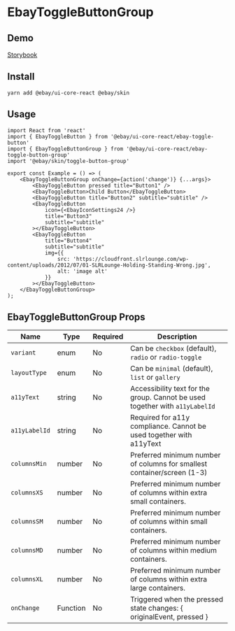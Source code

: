 # EbayToggleButtonGroup

## Demo

[Storybook](https://opensource.ebay.com/ebayui-core-react/main/?path=/story/buttons-ebay-toggle-button-group--docs)

## Install

```
yarn add @ebay/ui-core-react @ebay/skin
```

## Usage

```
import React from 'react'
import { EbayToggleButton } from '@ebay/ui-core-react/ebay-toggle-button'
import { EbayToggleButtonGroup } from '@ebay/ui-core-react/ebay-toggle-button-group'
import '@ebay/skin/toggle-button-group'

export const Example = () => (
    <EbayToggleButtonGroup onChange={action('change')} {...args}>
        <EbayToggleButton pressed title="Button1" />
        <EbayToggleButton>Child Button</EbayToggleButton>
        <EbayToggleButton title="Button2" subtitle="subtitle" />
        <EbayToggleButton
            icon={<EbayIconSettings24 />}
            title="Button3"
            subtitle="subtitle"
        ></EbayToggleButton>
        <EbayToggleButton
            title="Button4"
            subtitle="subtitle"
            img={{
                src: 'https://cloudfront.slrlounge.com/wp-content/uploads/2012/07/01-SLRLounge-Holding-Standing-Wrong.jpg',
                alt: 'image alt'
            }}
        ></EbayToggleButton>
    </EbayToggleButtonGroup>
);
```

## EbayToggleButtonGroup Props

| Name          | Type     | Required | Description                                                                  |
| ------------- | -------- | -------- | ---------------------------------------------------------------------------- |
| `variant`     | enum     | No       | Can be `checkbox` (default), `radio` or `radio-toggle`                       |
| `layoutType`  | enum     | No       | Can be `minimal` (default), `list` or `gallery`                              |
| `a11yText`    | string   | No       | Accessibility text for the group. Cannot be used together with `a11yLabelId` |
| `a11yLabelId` | string   | No       | Required for a11y compliance. Cannot be used together with a11yText          |
| `columnsMin`  | number   | No       | Preferred minimum number of columns for smallest container/screen (1-3)      |
| `columnsXS`   | number   | No       | Preferred minimum number of columns within extra small containers.           |
| `columnsSM`   | number   | No       | Preferred minimum number of columns within small containers.                 |
| `columnsMD`   | number   | No       | Preferred minimum number of columns within medium containers.                |
| `columnsXL`   | number   | No       | Preferred minimum number of columns within extra large containers.           |
| `onChange`    | Function | No       | Triggered when the pressed state changes: { originalEvent, pressed }         |
